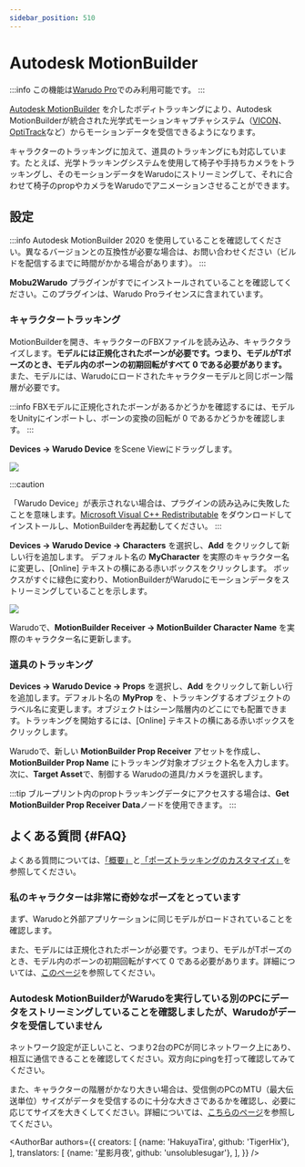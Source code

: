 ```yaml
---
sidebar_position: 510
---
```


# Autodesk MotionBuilder

:::info
この機能は[Warudo Pro](../pro)でのみ利用可能です。
:::

[Autodesk MotionBuilder](https://www.rokoko.com/) を介したボディトラッキングにより、Autodesk MotionBuilderが統合された光学式モーションキャプチャシステム（[VICON](https://www.vicon.com/)、[OptiTrack](https://optitrack.com/)など）からモーションデータを受信できるようになります。

キャラクターのトラッキングに加えて、道具のトラッキングにも対応しています。たとえば、光学トラッキングシステムを使用して椅子や手持ちカメラをトラッキングし、そのモーションデータをWarudoにストリーミングして、それに合わせて椅子のpropやカメラをWarudoでアニメーションさせることができます。

## 設定

:::info
Autodesk MotionBuilder 2020 を使用していることを確認してください。異なるバージョンとの互換性が必要な場合は、お問い合わせください（ビルドを配信するまでに時間がかかる場合があります）。
:::

**Mobu2Warudo** プラグインがすでにインストールされていることを確認してください。このプラグインは、Warudo Proライセンスに含まれています。

### キャラクタートラッキング

MotionBuilderを開き、キャラクターのFBXファイルを読み込み、キャラクタライズします。**モデルには正規化されたボーンが必要です。つまり、モデルがTポーズのとき、モデル内のボーンの初期回転がすべて 0 である必要があります。** また、モデルには、Warudoにロードされたキャラクターモデルと同じボーン階層が必要です。

:::info
FBXモデルに正規化されたボーンがあるかどうかを確認するには、モデルをUnityにインポートし、ボーンの変換の回転が 0 であるかどうかを確認します。
:::

**Devices → Warudo Device** をScene Viewにドラッグします。

![](/doc-img/en-motionbuilder-1.png)

:::caution

「Warudo Device」が表示されない場合は、プラグインの読み込みに失敗したことを意味します。[Microsoft Visual C++ Redistributable](https://learn.microsoft.com/en-us/cpp/windows/latest-supported-vc-redist?view=msvc-170) をダウンロードしてインストールし、MotionBuilderを再起動してください。
:::

**Devices → Warudo Device → Characters** を選択し、**Add** をクリックして新しい行を追加します。 デフォルト名の **MyCharacter** を実際のキャラクター名に変更し、[Online] テキストの横にある赤いボックスをクリックします。 ボックスがすぐに緑色に変わり、MotionBuilderがWarudoにモーションデータをストリーミングしていることを示します。

![](/doc-img/en-motionbuilder-2.png)

Warudoで、**MotionBuilder Receiver → MotionBuilder Character Name** を実際のキャラクター名に更新します。

### 道具のトラッキング

**Devices → Warudo Device → Props** を選択し、**Add** をクリックして新しい行を追加します。デフォルト名の **MyProp** を、トラッキングするオブジェクトのラベル名に変更します。オブジェクトはシーン階層内のどこにでも配置できます。トラッキングを開始するには、[Online] テキストの横にある赤いボックスをクリックします。

Warudoで、新しい **MotionBuilder Prop Receiver** アセットを作成し、 **MotionBuilder Prop Name** にトラッキング対象オブジェクト名を入力します。次に、**Target Asset**で、制御する Warudoの道具/カメラを選択します。

:::tip
ブループリント内のpropトラッキングデータにアクセスする場合は、**Get MotionBuilder Prop Receiver Data**ノードを使用できます。
:::

## よくある質問 {#FAQ}

よくある質問については、[「概要」](overview#FAQ)と[「ポーズトラッキングのカスタマイズ」](body-tracking#FAQ)を参照してください。

### 私のキャラクターは非常に奇妙なポーズをとっています

まず、Warudoと外部アプリケーションに同じモデルがロードされていることを確認します。

また、モデルには正規化されたボーンが必要です。つまり、モデルがTポーズのとき、モデル内のボーンの初期回転がすべて 0 である必要があります。詳細については、[このページ](../modding/character-mod#normalize-bones)を参照してください。

### Autodesk MotionBuilderがWarudoを実行している別のPCにデータをストリーミングしていることを確認しましたが、Warudoがデータを受信して​​いません

ネットワーク設定が正しいこと、つまり2台のPCが同じネットワーク上にあり、相互に通信できることを確認してください。双方向にpingを打って確認してみてください。

また、キャラクターの階層がかなり大きい場合は、受信側のPCのMTU（最大伝送単位）サイズがデータを受信するのに十分な大きさであるかを確認し、必要に応じてサイズを大きくしてください。詳細については、[こちらのページ](https://answers.microsoft.com/en-us/windows/forum/all/how-to-change-mtu-settings-in-windows-10/5c36c250-a0e8-47ee-b01c-de22139dc297)を参照してください。

<AuthorBar authors={{
  creators: [
    {name: 'HakuyaTira', github: 'TigerHix'},
  ],
  translators: [
    {name: '星影月夜', github: 'unsolublesugar'},
  ],
}} />
